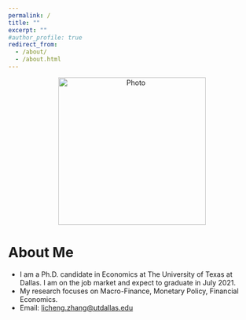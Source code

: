 ```yaml
---
permalink: /
title: ""
excerpt: ""
#author_profile: true
redirect_from: 
  - /about/
  - /about.html
---
```


<p align="center">
   <img src="https://lichengzh.github.io/files/p2.png?raw=true" alt="Photo" style="width: 300px;"/> 
</p>


# About Me
* I am a Ph.D. candidate in Economics at The University of Texas at Dallas. I am on the job market and expect to graduate in July 2021. 
* My research focuses on Macro-Finance, Monetary Policy, Financial Economics.
* Email: [licheng.zhang@utdallas.edu](mailto:licheng.zhang@utdallas.edu) 

